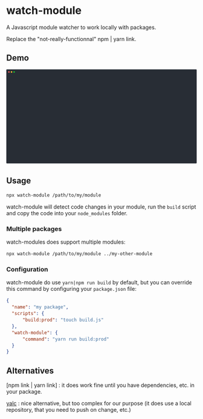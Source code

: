 # watch-module

A Javascript module watcher to work locally with packages.

Replace the "not-really-functionnal" npm | yarn link.

## Demo

![Demo](demo.svg)

## Usage

```sh
npx watch-module /path/to/my/module
```

watch-module will detect code changes in your module, run the `build` script and copy the code into your `node_modules` folder.

### Multiple packages

watch-modules does support multiple modules:

```sh
npx watch-module /path/to/my/module ../my-other-module
```

### Configuration

watch-module do use `yarn|npm run build` by default, but you can override this command by configuring your `package.json` file:

```json
{
  "name": "my package",
  "scripts": {
      "build:prod": "touch build.js"
  },
  "watch-module": {
      "command": "yarn run build:prod"
  }
}
```

## Alternatives

[npm link | yarn link] : it does work fine until you have dependencies, etc. in your package.

[yalc](https://github.com/whitecolor/yalc) : nice alternative, but too complex for our purpose (it does use a local repository, that you need to push on change, etc.)
